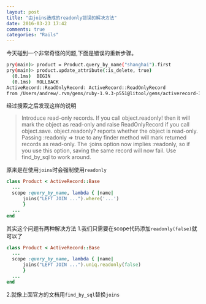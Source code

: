 ```yaml
---
layout: post
title: "由joins造成的readonly错误的解决方法"
date: 2016-03-23 17:42
comments: true
categories: "Rails"
---
```

今天碰到一个非常奇怪的问题,下面是错误的重新步骤。
```bash
pry(main)> product = Product.query_by_name("shanghai").first
pry(main)> product.update_attribute(:is_delete, true)
  (0.1ms)  BEGIN
  (0.1ms)  ROLLBACK
ActiveRecord::ReadOnlyRecord: ActiveRecord::ReadOnlyRecord
from /Users/andrew/.rvm/gems/ruby-1.9.3-p551@litool/gems/activerecord-3.2.13/lib/active_record/persistence.rb:347:in `create_or_update'`
```
经过搜索之后发现这样的说明
> Introduce read-only records. If you call object.readonly! then it will mark the object as read-only and raise ReadOnlyRecord if you call object.save. object.readonly? reports whether the object is read-only. Passing :readonly => true to any finder method will mark returned records as read-only. The :joins option now implies :readonly, so if you use this option, saving the same record will now fail. Use find_by_sql to work around.

原来是在使用`joins`时会强制使用`readonly`

```ruby
class Product < ActiveRecord::Base
  ...
  scope :query_by_name, lambda { |name|
      joins("LEFT JOIN ...").where('...')
      }
  ...
end
```
其实这个问题有两种解决方法
1.我们只需要在scope代码添加`readonly(false)`就可以了
```ruby
class Product < ActiveRecord::Base
  ...
  scope :query_by_name, lambda { |name|
      joins("LEFT JOIN ...").uniq.readonly(false)
      }
  ...
end
```
2.就像上面官方的文档用`find_by_sql`替换`joins`
